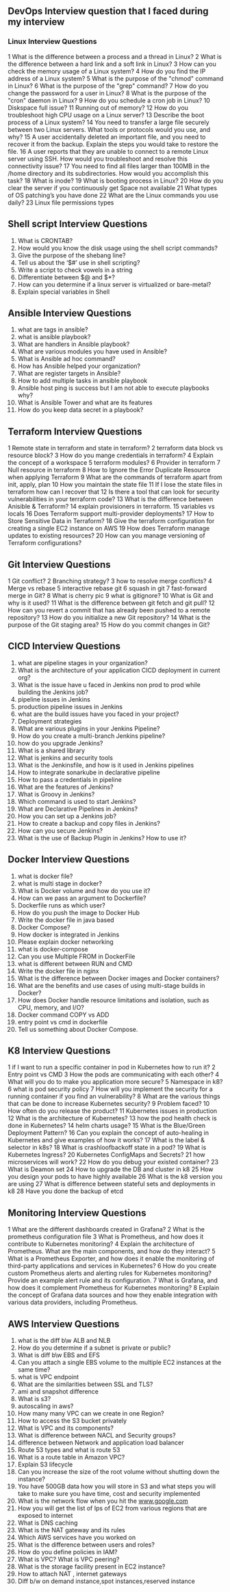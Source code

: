 ## DevOps Interview question that I faced during my interview ##

### Linux Interview Questions ###
1	What is the difference between a process and a thread in Linux?
2	What is the difference between a hard link and a soft link in Linux?
3	How can you check the memory usage of a Linux system?
4	How do you find the IP address of a Linux system?
5	 What is the purpose of the "chmod" command in Linux?
6	What is the purpose of the "grep" command?
7	How do you change the password for a user in Linux?
8	What is the purpose of the "cron" daemon in Linux?
9	How do you schedule a cron job in Linux?
10	Diskspace full issue?
11	Running out of memory?
12	How do you troubleshoot high CPU usage on a Linux server?
13	Describe the boot process of a Linux system?
14	You need to transfer a large file securely between two Linux servers. What tools or protocols would you use, and why?
15	A user accidentally deleted an important file, and you need to recover it from the backup. Explain the steps you would take to restore the file.
16	A user reports that they are unable to connect to a remote Linux server using SSH. How would you troubleshoot and resolve this connectivity issue?
17	You need to find all files larger than 100MB in the /home directory and its subdirectories. How would you accomplish this task?
18	What is inode?
19	What is booting process in Linux?
20	How do you clear the server if you continuously get Space not available
21	What types of OS patching’s you have done
22	What are the Linux commands you use daily?
23	Linux file permissions types
## Shell script Interview Questions ##
1.	What is CRONTAB?
2.	How would you know the disk usage using the shell script commands?
3.	Give the purpose of the shebang line?
4.	Tell us about the ‘$#’ use in shell scripting?
5.	Write a script to check vowels in a string
6.	Differentiate between $@ and $*?
7.	How can you determine if a linux server is virtualized or bare-metal?
8.	Explain special variables in Shell
## Ansible Interview Questions ##
1.	what are tags in ansible?
2.	what is ansible playbook?
3.	What are handlers in Ansible playbook?
4.	What are various modules you have used in Ansible?
5.	What is Ansible ad hoc command?
6.	How has Ansible helped your organization?
7.	What are register targets in Ansible?
8.	How to add multiple tasks in ansible playbook
9.	Ansible host ping is success but I am not able to execute playbooks why? 
10.	What is Ansible Tower and what are its features
11.	How do you keep data secret in a playbook?

## Terraform Interview Questions ##
1	Remote state in terraform and state in terraform?
2	terraform data block vs resource block?
3	How do you mange credentials in terraform?
4	Explain the concept of a workspace
5	terraform modules?
6	Provider in terraform
7	Null resource in terraform
8	How to Ignore the Error Duplicate Resource when applying Terraform
9	What are the commands of terraform apart from init, apply, plan
10	How you maintain the state file
11	If I lose the state files in terraform how can I recover that
12	Is there a tool that can look for security vulnerabilities in your terraform code?
13	What is the difference between Anisible & Terraform?
14	explain provisioners in terraform.
15	variables vs locals 
16	Does Terraform support multi-provider deployments?
17	How to Store Sensitive Data in Terraform? 
18	Give the terraform configuration for creating a single EC2 instance on AWS 
19	How does Terraform manage updates to existing resources?
20	How can you manage versioning of Terraform configurations?
## Git Interview Questions ##
1	Git conflict?
2	Branching strategy?
3	how to resolve merge conflicts?
4	Merge vs rebase
5	interactive rebase git
6	squash in git
7	fast-forward merge in Git?
8	What is cherry pic
9	what is gitignore?
10	What is Git and why is it used?
11	What is the difference between git fetch and git pull?
12	How can you revert a commit that has already been pushed to a remote repository?
13	How do you initialize a new Git repository? 
14	What is the purpose of the Git staging area?
15	How do you commit changes in Git?
## CICD Interview Questions ##
1.	what are pipeline stages in your organization?
2.	What is the architecture of your application CICD deployment in current org?
3.	What is the issue have u faced in Jenkins non prod to prod while building the Jenkins job?
4.	pipeline issues in Jenkins
5.	production pipeline issues in Jenkins
6.	what are the build issues have you faced in your project?
7.	Deployment strategies
8.	What are various plugins in your Jenkins Pipeline?
9.	How do you create a multi-branch Jenkins pipeline?
10.	how do you upgrade Jenkins?
11.	What is a shared library
12.	What is jenkins and security tools
13.	What is the Jenkinsfile, and how is it used in Jenkins pipelines
14.	How to integrate sonarkube in declarative pipeline
15.	How to pass a credentials in pipeline
16.	What are the features of Jenkins?
17.	What is Groovy in Jenkins?
18.	Which command is used to start Jenkins?
19.	What are Declarative Pipelines in Jenkins?
20.	How you can set up a Jenkins job?
21.	How to create a backup and copy files in Jenkins?
22.	How can you secure Jenkins?
23.	What is the use of Backup Plugin in Jenkins? How to use it?

## Docker Interview Questions ##
1.	what is docker file?
2.	what is multi stage in docker?
3.	What is Docker volume and how do you use it?
4.	How can we pass an argument to Dockerfile?
5.	Dockerfile runs as which user?
6.	How do you push the image to Docker Hub
7.	Write the docker file in java based
8.	Docker Compose?
9.	How docker is integrated in Jenkins
10.	Please explain docker networking
11.	what is docker-compose
12.	Can you use Multiple FROM in DockerFile
13.	what is different between RUN and CMD
14.	Write the docker file in nginx
15.	What is the difference between Docker images and Docker containers?
16.	What are the benefits and use cases of using multi-stage builds in Docker?
17.	 How does Docker handle resource limitations and isolation, such as CPU, memory, and I/O?
18.	Docker command COPY vs ADD
19.	 entry point vs cmd in dockerfile 
20.	Tell us something about Docker Compose.
## K8 Interview Questions ##
1	if I want to run a specific container in pod in Kubernetes how to run it?
2	Entry point vs CMD
3	How the pods are communicating with each other?
4	What will you do to make you application more secure?
5	Namespace in k8?
6	what is pod security policy
7	How will you implement the security for a running container if you find an vulnerability?
8	What are the various things that can be done to increase Kubernetes security?
9	Problem faced?
10	How often do you release the product?
11	Kubernetes issues in production
12	What is the architecture of Kubernetes?
13	how the pod health check is done in Kubernetes?
14	helm charts usage?
15	What is the Blue/Green Deployment Pattern?
16	Can you explain the concept of auto-healing in Kubernetes and give examples of how it works?
17	What is the label & selector in k8s?
18	What is crashloofbackoff state in a pod?
19	What is Kubernetes Ingress?
20	Kubernetes ConfigMaps and Secrets?
21	how microservices will work?
22	How do you debug your existed container?
23	What is Deamon set
24	How to upgrade the DB and cluster in k8
25	How you design your pods to have highly available
26	What is the k8 version you are using
27	What is difference between stateful sets and deployments in k8
28	Have you done the backup of etcd

## Monitoring Interview Questions ##
1	What are the different dashboards created in Grafana?
2	What is the prometheus configuration file
3	What is Prometheus, and how does it contribute to Kubernetes monitoring?
4	Explain the architecture of Prometheus. What are the main components, and how do they interact?
5	What is a Prometheus Exporter, and how does it enable the monitoring of third-party applications and services in Kubernetes?
6	How do you create custom Prometheus alerts and alerting rules for Kubernetes monitoring? Provide an example alert rule and its configuration.
7	What is Grafana, and how does it complement Prometheus for Kubernetes monitoring?
8	Explain the concept of Grafana data sources and how they enable integration with various data providers, including Prometheus.

## AWS Interview Questions ##
1.	what is the diff b\w ALB and NLB
2.	How do you determine if a subnet is private or public?
3.	What is diff b\w EBS and EFS
4.	Can you attach a single EBS volume to the multiple EC2 instances at the same time?
5.	what is VPC endpoint
6.	What are the similarities between SSL and TLS?
7.	ami and snapshot difference
8.	What is s3?
9.	autoscaling in aws?
10.	How many many VPC can we create in one Region?
11.	How to access the S3 bucket privately
12.	What is VPC and its components?
13.	What is difference between NACL and Security groups?
14.	difference between Network and application load balancer
15.	Route 53 types and what is route 53
16.	What is a route table in Amazon VPC?
17.	Explain S3 lifecycle
18.	Can you increase the size of the root volume without shutting down the instance?
19.	You have 500GB data how you will store in S3 and
what steps you will take to make sure you have
time, cost and security implemented
20.	What is the network flow when you hit the www.google.com
21.	How you will get the list of Ips of EC2 from various regions that are exposed to internet
22.	What is DNS caching
23.	What is the NAT gateway and its rules
24.	Which AWS services have you worked on
25.	What is the difference between users and roles?
26.	How do you define policies in IAM?
27.	What is VPC? What is VPC peering?
28.	What is the storage facility present in EC2 instance?
29.	How to attach NAT , internet gateways
30.	Diff b/w on demand instance,spot instances,reserved instance








